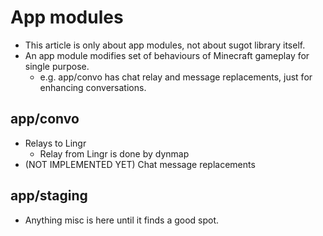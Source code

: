 # App modules

* This article is only about app modules, not about sugot library itself.
* An app module modifies set of behaviours of Minecraft gameplay for single purpose.
    * e.g. app/convo has chat relay and message replacements, just for enhancing conversations.

## app/convo

* Relays to Lingr
    * Relay from Lingr is done by dynmap
* (NOT IMPLEMENTED YET) Chat message replacements

## app/staging

* Anything misc is here until it finds a good spot.
